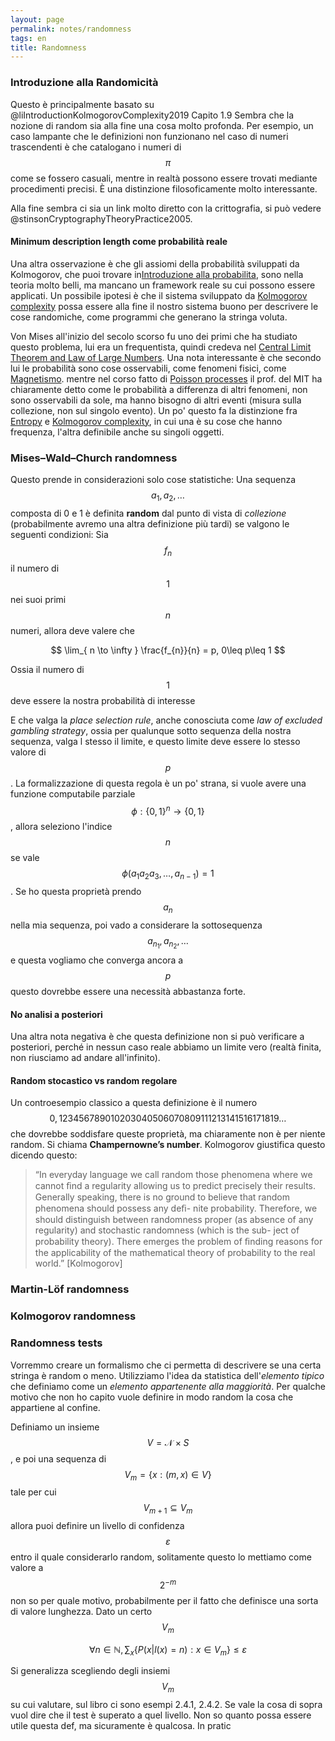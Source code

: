 ```yaml
---
layout: page
permalink: notes/randomness
tags: en
title: Randomness
---
```


### Introduzione alla Randomicità
Questo è principalmente basato su @liIntroductionKolmogorovComplexity2019 Capito 1.9
Sembra che la nozione di random sia alla fine una cosa molto profonda. Per esempio, un caso lampante che le definizioni non funzionano nel caso di numeri trascendenti è che catalogano i numeri di $$\pi$$ come se fossero casuali, mentre in realtà possono essere trovati mediante procedimenti precisi. È una distinzione filosoficamente molto interessante.

Alla fine sembra ci sia un link molto diretto con la crittografia, si può vedere @stinsonCryptographyTheoryPractice2005.
#### Minimum description length come probabilità reale
Una altra osservazione è che gli assiomi della probabilità sviluppati da Kolmogorov, che puoi trovare in[Introduzione alla probabilita](/notes/introduzione-alla-probabilita), sono nella teoria molto belli, ma mancano un framework reale su cui possono essere applicati. Un possibile ipotesi è che il sistema sviluppato da [Kolmogorov complexity](/notes/kolmogorov-complexity) possa essere alla fine il nostro sistema buono per descrivere le cose randomiche, come programmi che generano la stringa voluta.

Von Mises all'inizio del secolo scorso fu uno dei primi che ha studiato questo problema, lui era un frequentista, quindi credeva nel [Central Limit Theorem and Law of Large Numbers](/notes/central-limit-theorem-and-law-of-large-numbers). Una nota interessante è che secondo lui le probabilità sono cose osservabili, come fenomeni fisici, come [Magnetismo](/notes/magnetismo). mentre nel corso fatto di [Poisson processes](/notes/poisson-processes) il prof. del MIT ha chiaramente detto come le probabilità a differenza di altri fenomeni, non sono osservabili da sole, ma hanno bisogno di altri eventi (misura sulla collezione, non sul singolo evento). Un po' questo fa la distinzione fra [Entropy](/notes/entropy) e [Kolmogorov complexity](/notes/kolmogorov-complexity), in cui una è su cose che hanno frequenza, l'altra definibile anche su singoli oggetti.

### Mises–Wald–Church randomness
Questo prende in considerazioni solo cose statistiche:
Una sequenza $$a_{1}, a_{2}, \dots$$ composta di 0 e 1 è definita **random** dal punto di vista di *collezione* (probabilmente avremo una altra definizione più tardi) se valgono le seguenti condizioni:
Sia $$f_{n}$$ il numero di $$1$$ nei suoi primi $$n$$ numeri, allora deve valere che 

$$
\lim_{ n \to \infty } \frac{f_{n}}{n} = p, 0\leq p\leq 1
$$

Ossia il numero di $$1$$ deve essere la nostra probabilità di interesse

E che valga la *place selection rule*, anche conosciuta come *law of
excluded gambling strategy*, ossia per qualunque sotto sequenza della nostra sequenza, valga l stesso il limite, e questo limite deve essere lo stesso valore di $$p$$.
La formalizzazione di questa regola è un po' strana, si vuole avere una funzione computabile parziale $$\phi: \left\{ 0, 1 \right\}^{n} \to \left\{ 0, 1 \right\}$$, allora seleziono l'indice $$n$$ se vale $$\phi(a_{1}a_{2}a_{3},\dots,a_{n-1}) = 1$$. Se ho questa proprietà prendo $$a_{n}$$ nella mia sequenza, poi vado a considerare la sottosequenza $$a_{n_{1}}, a_{n_{2}}, \dots$$ e questa vogliamo che converga ancora a $$p$$ questo dovrebbe essere una necessità abbastanza forte.

#### No analisi a posteriori
Una altra nota negativa è che questa definizione non si può verificare a posteriori, perché in nessun caso reale abbiamo un limite vero (realtà finita, non riusciamo ad andare all'infinito).

#### Random stocastico vs random regolare
Un controesempio classico a questa definizione è il numero $$0,123456789010203040506070809111213141516171819\dots$$  che dovrebbe soddisfare queste proprietà, ma chiaramente non è per niente random. Si chiama **Champernowne’s number**.
Kolmogorov giustifica questo dicendo questo:
> “In everyday language we call random those phenomena where we cannot ﬁnd
a regularity allowing us to predict precisely their results. Generally speaking,
there is no ground to believe that random phenomena should possess any deﬁ-
nite probability. Therefore, we should distinguish between randomness proper
(as absence of any regularity) and stochastic randomness (which is the sub-
ject of probability theory). There emerges the problem of ﬁnding reasons for
the applicability of the mathematical theory of probability to the real world.”
[Kolmogorov]


### Martin-Löf randomness


### Kolmogorov randomness


### Randomness tests
Vorremmo creare un formalismo che ci permetta di descrivere se una certa stringa è random o meno.
Utilizziamo l'idea da statistica dell'*elemento tipico* che definiamo come un *elemento appartenente alla maggiorità*. Per qualche motivo che non ho capito vuole definire in modo random la cosa che appartiene al confine.

Definiamo un insieme $$V = \mathcal{N} \times S$$, e poi una sequenza di $$V_{m} = \left\{ x : (m, x) \in V \right\}$$
tale per cui $$V_{m + 1} \subseteq V_{m}$$ allora puoi definire un livello di confidenza $$\varepsilon$$ entro il quale considerarlo random, solitamente questo lo mettiamo come valore a  $$2^{-m}$$ non so per quale motivo, probabilmente per il fatto che definisce una sorta di valore lunghezza. Dato un certo $$V_{m}$$ 

$$
\forall n \in \mathbb{N},\sum_{x} \left\{ P(x | l(x) = n) : x \in V_{m} \right\} \leq \varepsilon
$$

Si generalizza scegliendo degli insiemi $$V_{m}$$ su cui valutare, sul libro ci sono esempi 2.4.1, 2.4.2.
Se vale la cosa di sopra vuol dire che il test è superato a quel livello. Non so quanto possa essere utile questa def, ma sicuramente è qualcosa.
In pratic